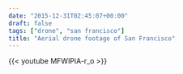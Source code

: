 ```yaml
---
date: "2015-12-31T02:45:07+00:00"
draft: false
tags: ["drone", "san francisco"]
title: "Aerial drone footage of San Francisco"
---
```

{{< youtube MFWIPiA-r_o >}}
